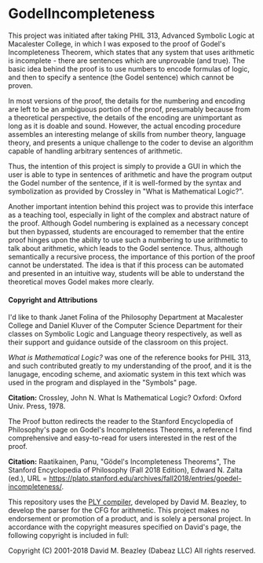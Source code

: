 # GodelIncompleteness

This project was initiated after taking PHIL 313, Advanced Symbolic Logic at Macalester College, in which I was exposed
to the proof of Godel's Incompleteness Theorem, which states that any system that uses arithmetic is incomplete -
there are sentences which are unprovable (and true). The basic idea behind the proof is to use numbers to encode formulas
of logic, and then to specify a sentence (the Godel sentence) which cannot be proven.

In most versions of the proof, the details for the numbering and encoding are left to be an ambiguous portion
of the proof, presumably because from a theoretical perspective, the details of the encoding are unimportant
as long as it is doable and sound. However, the actual encoding procedure assembles an interesting
melange of skills from number theory, language theory, and presents a unique challenge to the coder to devise
an algorithm capable of handling arbitrary sentences of arithmetic.

Thus, the intention of this project is simply to provide a GUI in which the user is able to type in sentences of
arithmetic and have the program output the Godel number of the sentence, if it is well-formed by the syntax and
symbolization as provided by Crossley in "What is Mathematical Logic?".

Another important intention behind this project was to provide this interface as a teaching tool, especially in light of
the complex and abstract nature of the proof. Although Godel numbering is explained as a necessary concept but then
bypassed, students are encouraged to remember that the entire proof hinges upon the ability to use such a numbering
to use arithmetic to talk about arithmetic, which leads to the Godel sentence. Thus, although semantically a recursive
process, the importance of this portion of the proof cannot be understated. The idea is that if this process can be
automated and presented in an intuitive way, students will be able to understand the theoretical moves Godel makes
more clearly.


#### Copyright and Attributions

I'd like to thank Janet Folina of the Philosophy Department at Macalester College and Daniel Kluver of the Computer Science Department for their classes on Symbolic Logic and Language theory respectively, as well as their support and guidance outside of the classroom on this project. 

_What is Mathematical Logic?_ was one of the reference books for PHIL 313, and such contributed greatly to my understanding of the proof, and it is the lanugage, encoding scheme, and axiomatic system in this text which was used in the program and displayed in the "Symbols" page. 

**Citation:** Crossley, John N. What Is Mathematical Logic? Oxford: Oxford Univ. Press, 1978.

The Proof button redirects the reader to the Stanford Encyclopedia of Philosophy's page on Godel's Incompleteness Theorems, a reference I find comprehensive and easy-to-read for users interested in the rest of the proof. 

**Citation:** Raatikainen, Panu, "Gödel's Incompleteness Theorems", The Stanford Encyclopedia of Philosophy (Fall 2018 Edition), Edward N. Zalta (ed.), URL = <https://plato.stanford.edu/archives/fall2018/entries/goedel-incompleteness/>.


This repository uses the [PLY compiler](https://www.dabeaz.com/ply/ply.html), developed by David M. Beazley, to develop the parser for the CFG for arithmetic. This project makes no endorsement or promotion of a product, and is solely a personal project. In accordance with the copyright measures specified on David's page, the following copyright is included in full:

Copyright (C) 2001-2018
David M. Beazley (Dabeaz LLC)
All rights reserved.
